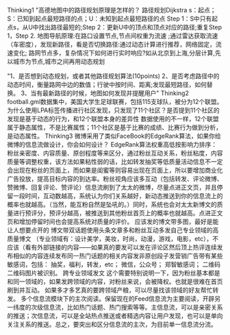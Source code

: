 Thinking1	"高德地图中的路径规划原理是怎样的？
路径规划Dijkstra
s：起点；S：已知到起点最短路径的点；U：未知到起点最短路径的点
Step 1：S中只有起点s，从U中找出路径最短的;Step 2：更新U中的顶点和顶点对应的路径;重复Step 1，Step 2.
地图导航原理:在路口设置节点,节点间权重为流速 ;通过雷达获取流速（车密度），发现新路径，看是否切换路径:通过动态计算进行推荐，网络固定，流速变化;
路网节点多，复杂情况下如何进行实时响应?如从北京到上海,分层计算,先以城市为节点,城市之间再用动态规划

"1、是否想到动态规划，或者其他路径规划算法(10points)
2、是否考虑路径中的动态时间，衡量路网中边的数值；行驶中按时间、距离;发现最短路径，如何替换。
3、当有最新路径的时候，地图如何发现并提醒用户"
Thinking2	football.gml数据集中，美国大学生足球联赛，包括115支球队，被分为12个联盟。为什么使用LPA标签传播进行社区发现，只发现了11个社区？是否提到11个社区的发现是基于动态的行为，和12个联盟本身的差异性	
数据使用的不一样，12个联盟属于静态属性，不是比赛属性；11个社区是基于比赛的成绩、比赛行为做到分析，是动态属性。
Thinking3	微博采用了类似FaceBook的EdgeRank算法，如果你给微博的信息流做设计，你会如何设计？
EdgeRank算法权重高低按影响力排序：粉丝亲密度、内容质量、原创程度等来区分，通过粉丝互动关系，粉丝粘度，内容质量等调整权重，该方法如果粘性弱的话，比如转发抽奖等低质量活动信息不一定会出现在粉丝的页面上，而如果是闺蜜等则容易出现在页面上，所以要增加商业化广告投放，提高目标内容的到达率。粉丝视角应该多互动（包括转发、评论微博、赞微博、回复评论、赞评论）信息流刷到了太太的微博，尽量点进正文页，并且停留一段时间，互动数越高，系统认为你们关系越好，新动态推送到你的信息流上的概率也就越高。（当然，能互粉自然是坠吼的。）同时，系统也会对太太新博文的质量进行预评分，预评分越高，被推送到其他粉丝首页上的概率也就越高。点进正文页和增加停留时间也会提高系统对质量的评价。
应该发的博文带多图，最好是能让人想要点开的 博文带双话题使用头条文章多和粉丝互动多发自己专业领域的高质量博文 （专业领域有：设计美学，美妆，时尚，动漫，游戏，电影，etc），不应该（看有外部链接的内容——如果真的要发可以发在评论区然后顶上热评连续发布相似的内容连续发布同一热门话题的相关内容发非原创段子发营销广告带有某些敏感词，包括： 抽奖，福利，转发，etc； 微信，公众号； 郑智敏感词； 二维码二维码图片被识别。 跨专业领域发文 这个需要特别说明一下，因为粉丝基本都是和同一领域的，如果发跨领域的内容，对粉丝来说，会被降权。也就是很难在首页刷到并互动。 如果多才多艺真的要跨领域产粮，可以尽量找该领域的好友帮忙转发。
多个信息流模块下的主次阅读。保留现在的Feed信息流为主要阅读，开辟另一纬度的次级信息流，比如热门话题、热门搜索等等。主信息流，可以是亲密关系的推送；次信息流，可以是全站热点推送或者精选内容让用户发现，也可以是单向关注关系的推送。总之，要突出和区分信息流的主次，为目前单一信息流分流。
